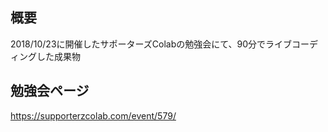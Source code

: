 ## 概要
2018/10/23に開催したサポーターズColabの勉強会にて、90分でライブコーディングした成果物

## 勉強会ページ
https://supporterzcolab.com/event/579/
